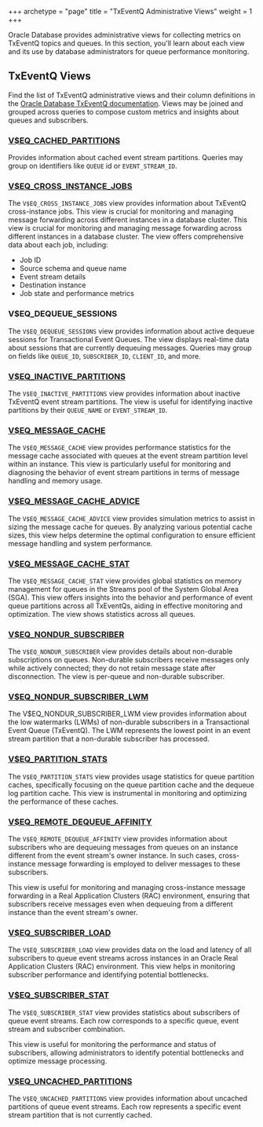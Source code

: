 +++
archetype = "page"
title = "TxEventQ Administrative Views"
weight = 1
+++

Oracle Database provides administrative views for collecting metrics on TxEventQ topics and queues. In this section, you'll learn about each view and its use by database administrators for queue performance monitoring.

## TxEventQ Views

Find the list of TxEventQ administrative views and their column definitions in the [Oracle Database TxEventQ documentation](https://docs.oracle.com/en/database/oracle/oracle-database/23/adque/aq-messaging-gateway-views.html#GUID-B86548B9-55B7-4CCE-8B85-FE902B948BE5). Views may be joined and grouped across queries to compose custom metrics and insights about queues and subscribers.

### [V$EQ_CACHED_PARTITIONS](https://docs.oracle.com/en/database/oracle/oracle-database/23/refrn/V-EQ_CACHED_PARTITIONS.html#REFRN-GUID-8C196A4E-BDE7-4E9F-81F7-CADAE601ED14)

Provides information about cached event stream partitions. Queries may group on identifiers like `QUEUE` id or `EVENT_STREAM_ID`.

### [V$EQ_CROSS_INSTANCE_JOBS](https://docs.oracle.com/en/database/oracle/oracle-database/23/refrn/V-EQ_CROSS_INSTANCE_JOBS.html#REFRN-GUID-AF791906-80CB-49FB-9873-6330F3748972)

The `V$EQ_CROSS_INSTANCE_JOBS` view provides information about TxEventQ cross-instance jobs. This view is crucial for monitoring and managing message forwarding across different instances in a database cluster. This view is crucial for monitoring and managing message forwarding across different instances in a database cluster. The view offers comprehensive data about each job, including:

- Job ID
- Source schema and queue name
- Event stream details
- Destination instance
- Job state and performance metrics

### V$EQ_DEQUEUE_SESSIONS

The `V$EQ_DEQUEUE_SESSIONS` view provides information about active dequeue sessions for Transactional Event Queues. The view displays real-time data about sessions that are currently dequeuing messages. Queries may group on fields like `QUEUE_ID`, `SUBSCRIBER_ID`, `CLIENT_ID`, and more.

### [V$EQ_INACTIVE_PARTITIONS](https://docs.oracle.com/en/database/oracle/oracle-database/23/refrn/V-EQ_INACTIVE_PARTITIONS.html#REFRN-GUID-3E8E6F0F-6CF4-4E81-B597-8142BF7AEE83)

The `V$EQ_INACTIVE_PARTITIONS` view provides information about inactive TxEventQ event stream partitions. The view is useful for identifying inactive partitions by their `QUEUE_NAME` or `EVENT_STREAM_ID`.

### [V$EQ_MESSAGE_CACHE](https://docs.oracle.com/en/database/oracle/oracle-database/23/refrn/V-EQ_MESSAGE_CACHE.html#REFRN-GUID-64D1D700-B4C5-4F53-BD3C-725B19DBB7CB)

The `V$EQ_MESSAGE_CACHE` view provides performance statistics for the message cache associated with queues at the event stream partition level within an instance. This view is particularly useful for monitoring and diagnosing the behavior of event stream partitions in terms of message handling and memory usage.

### [V$EQ_MESSAGE_CACHE_ADVICE](https://docs.oracle.com/en/database/oracle/oracle-database/23/refrn/V-EQ_MESSAGE_CACHE_ADVICE.html#REFRN-GUID-787E7AB6-13E1-4AEB-A077-7EEA961FE103)

The `V$EQ_MESSAGE_CACHE_ADVICE` view provides simulation metrics to assist in sizing the message cache for queues. By analyzing various potential cache sizes, this view helps determine the optimal configuration to ensure efficient message handling and system performance.

### [V$EQ_MESSAGE_CACHE_STAT](https://docs.oracle.com/en/database/oracle/oracle-database/23/refrn/V-EQ_MESSAGE_CACHE_STAT.html#REFRN-GUID-267C40DA-BCA3-46C4-9115-E2CD8A676D96)

The `V$EQ_MESSAGE_CACHE_STAT` view provides global statistics on memory management for queues in the Streams pool of the System Global Area (SGA). This view offers insights into the behavior and performance of event queue partitions across all TxEventQs, aiding in effective monitoring and optimization. The view shows statistics across all queues.

### [V$EQ_NONDUR_SUBSCRIBER](https://docs.oracle.com/en/database/oracle/oracle-database/23/refrn/V-EQ_NONDUR_SUBSCRIBER.html#REFRN-GUID-6FA0C1A8-FC9A-4EB6-97DF-948664A9B552)

The `V$EQ_NONDUR_SUBSCRIBER` view provides details about non-durable subscriptions on queues. Non-durable subscribers receive messages only while actively connected; they do not retain message state after disconnection. The view is per-queue and non-durable subscriber.

### [V$EQ_NONDUR_SUBSCRIBER_LWM](https://docs.oracle.com/en/database/oracle/oracle-database/23/refrn/V-EQ_NONDUR_SUBSCRIBER_LWM.html#REFRN-GUID-98D91CB7-5EA3-47EB-90D3-A8BF0047D3B8)

The V$EQ_NONDUR_SUBSCRIBER_LWM view provides information about the low watermarks (LWMs) of non-durable subscribers in a Transactional Event Queue (TxEventQ). The LWM represents the lowest point in an event stream partition that a non-durable subscriber has processed.

### [V$EQ_PARTITION_STATS](https://docs.oracle.com/en/database/oracle/oracle-database/23/refrn/V-EQ_PARTITION_STATS.html#REFRN-GUID-4EA74E81-4664-436E-B58A-0857DDBD81F7)

The `V$EQ_PARTITION_STATS` view provides usage statistics for queue partition caches, specifically focusing on the queue partition cache and the dequeue log partition cache. This view is instrumental in monitoring and optimizing the performance of these caches.

### [V$EQ_REMOTE_DEQUEUE_AFFINITY](https://docs.oracle.com/en/database/oracle/oracle-database/23/refrn/V-EQ_REMOTE_DEQUEUE_AFFINITY.html#REFRN-GUID-92DAA4F3-C3E6-4FAE-85AB-DB4C538A633B)

The `V$EQ_REMOTE_DEQUEUE_AFFINITY` view provides information about subscribers who are dequeuing messages from queues on an instance different from the event stream's owner instance. In such cases, cross-instance message forwarding is employed to deliver messages to these subscribers.

This view is useful for monitoring and managing cross-instance message forwarding in a Real Application Clusters (RAC) environment, ensuring that subscribers receive messages even when dequeuing from a different instance than the event stream's owner.

### [V$EQ_SUBSCRIBER_LOAD](https://docs.oracle.com/en/database/oracle/oracle-database/23/refrn/V-EQ_SUBSCRIBER_LOAD.html#REFRN-GUID-65D1942E-AB78-4B1A-9AA8-E76690EA50AD)

The `V$EQ_SUBSCRIBER_LOAD` view provides data on the load and latency of all subscribers to queue event streams across instances in an Oracle Real Application Clusters (RAC) environment. This view helps in monitoring subscriber performance and identifying potential bottlenecks.

### [V$EQ_SUBSCRIBER_STAT](https://docs.oracle.com/en/database/oracle/oracle-database/23/refrn/V-EQ_SUBSCRIBER_STAT.html#REFRN-GUID-229BE296-BD6B-47C4-9164-4E850D1F9E1A)

The `V$EQ_SUBSCRIBER_STAT` view provides statistics about subscribers of queue event streams. Each row corresponds to a specific queue, event stream and subscriber combination.

This view is useful for monitoring the performance and status of subscribers, allowing administrators to identify potential bottlenecks and optimize message processing.

### [V$EQ_UNCACHED_PARTITIONS](https://docs.oracle.com/en/database/oracle/oracle-database/23/refrn/V-EQ_UNCACHED_PARTITIONS.html#REFRN-GUID-FA912E56-CD06-4882-980B-8A92465BF086)

The `V$EQ_UNCACHED_PARTITIONS` view provides information about uncached partitions of queue event streams. Each row represents a specific event stream partition that is not currently cached.
